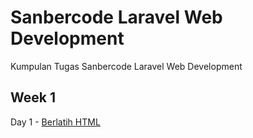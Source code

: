 # Sanbercode Laravel Web Development
Kumpulan Tugas Sanbercode Laravel Web Development

## Week 1

Day 1 - [Berlatih HTML](https://github.com/abdhsani/Sanbercode-Laravel-Web-Development/tree/master/Week%201%20Day%201%20-%20Berlatih%20HTML)

